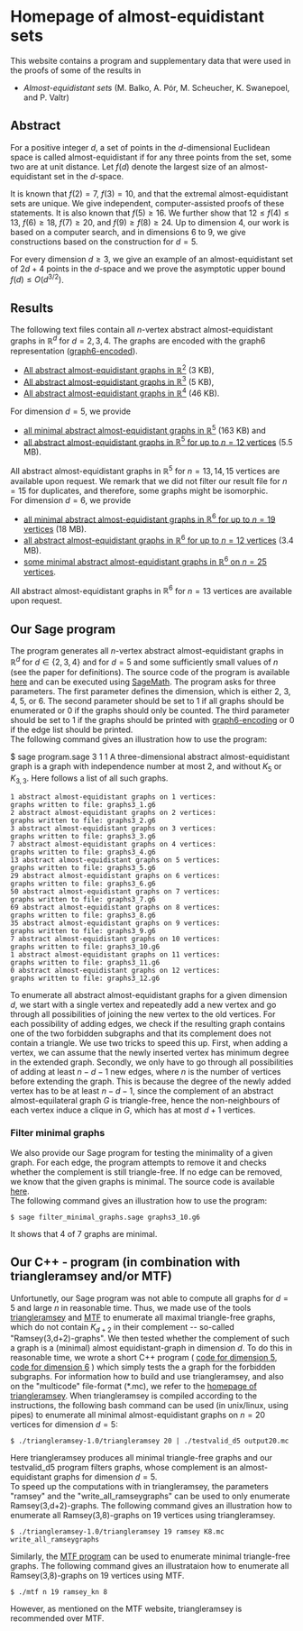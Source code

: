 # Homepage of almost-equidistant sets

This website contains a program and supplementary data that were used in the proofs of some of the results in

*   _Almost-equidistant sets_ (M. Balko, A. Pór, M. Scheucher, K. Swanepoel, and P. Valtr)

## Abstract

For a positive integer $d$, a set of points in the $d$-dimensional Euclidean space is called almost-equidistant if for any three points from the set, some two are at unit distance. Let $f(d)$ denote the largest size of an almost-equidistant set in the $d$-space.

It is known that $f(2)=7$, $f(3)=10$, and that the extremal almost-equidistant sets are unique. We give independent, computer-assisted proofs of these statements. It is also known that $f(5) \ge 16$. We further show that $12\leq f(4)\leq 13$, $f(6)\geq 18$, $f(7)\geq 20$, and $f(9)\geq f(8)\geq 24$. Up to dimension $4$, our work is based on a computer search, and in dimensions $6$ to $9$, we give constructions based on the construction for $d=5$.

For every dimension $d \ge 3$, we give an example of an almost-equidistant set of $2d+4$ points in the $d$-space and we prove the asymptotic upper bound $f(d) \le O(d^{3/2})$.

## Results

The following text files contain all $n$-vertex abstract almost-equidistant graphs in $\mathbb{R}^d$ for $d = 2, 3, 4$. The graphs are encoded with the graph6 representation ([graph6-encoded](http://doc.sagemath.org/html/en/reference/graphs/sage/graphs/graph.html#sage.graphs.graph.Graph.graph6_string)).

*   [All abstract almost-equidistant graphs in $\mathbb{R}^2$](data/all_graphs_d2.zip) (3 KB),
*   [All abstract almost-equidistant graphs in $\mathbb{R}^3$](data/all_graphs_d3.zip) (5 KB),
*   [All abstract almost-equidistant graphs in $\mathbb{R}^4$](data/all_graphs_d4.zip) (46 KB).

For dimension $d=5$, we provide

*   [all minimal abstract almost-equidistant graphs in $\mathbb{R}^5$](data/min_graphs_d5.zip) (163 KB) and
*   [all abstract almost-equidistant graphs in $\mathbb{R}^5$ for up to $n=12$ vertices](data/all_graphs_d5_up_n_12.zip) (5.5 MB).

All abstract almost-equidistant graphs in $\mathbb{R}^5$ for $n=13,14,15$ vertices are available upon request. We remark that we did not filter our result file for $n=15$ for duplicates, and therefore, some graphs might be isomorphic.  
For dimension $d=6$, we provide

*   [all minimal abstract almost-equidistant graphs in $\mathbb{R}^6$ for up to $n=19$ vertices](data/min_graphs_d6_up_n_19.zip) (18 MB).
*   [all abstract almost-equidistant graphs in $\mathbb{R}^6$ for up to $n=12$ vertices](data/all_graphs_d6_up_n_12.zip) (3.4 MB).
*   [some minimal abstract almost-equidistant graphs in $\mathbb{R}^6$ on $n=25$ vertices](data/some_graphs_d6_n25.g6).

All abstract almost-equidistant graphs in $\mathbb{R}^6$ for $n=13$ vertices are available upon request.

## Our Sage program

The program generates all $n$-vertex abstract almost-equidistant graphs in $\mathbb{R}^d$ for $d \in \{2,3,4\}$ and for $d=5$ and some sufficiently small values of $n$ (see the paper for definitions). The source code of the program is available [here](data/program.sage) and can be executed using [SageMath](http://www.sagemath.org/). The program asks for three parameters. The first parameter defines the dimension, which is either 2, 3, 4, 5, or 6. The second parameter should be set to 1 if all graphs should be enumerated or 0 if the graphs should only be counted. The third parameter should be set to 1 if the graphs should be printed with [graph6-encoding](http://doc.sagemath.org/html/en/reference/graphs/sage/graphs/graph.html#sage.graphs.graph.Graph.graph6_string) or 0 if the edge list should be printed.  
The following command gives an illustration how to use the program:

$ sage program.sage 3 1 1
A three-dimensional abstract almost-equidistant graph is a graph
with independence number at most 2, and without $K_5$ or $K_{3,3}$.
Here follows a list of all such graphs.

```
1 abstract almost-equidistant graphs on 1 vertices:
graphs written to file: graphs3_1.g6
2 abstract almost-equidistant graphs on 2 vertices:
graphs written to file: graphs3_2.g6
3 abstract almost-equidistant graphs on 3 vertices:
graphs written to file: graphs3_3.g6
7 abstract almost-equidistant graphs on 4 vertices:
graphs written to file: graphs3_4.g6
13 abstract almost-equidistant graphs on 5 vertices:
graphs written to file: graphs3_5.g6
29 abstract almost-equidistant graphs on 6 vertices:
graphs written to file: graphs3_6.g6
50 abstract almost-equidistant graphs on 7 vertices:
graphs written to file: graphs3_7.g6
69 abstract almost-equidistant graphs on 8 vertices:
graphs written to file: graphs3_8.g6
35 abstract almost-equidistant graphs on 9 vertices:
graphs written to file: graphs3_9.g6
7 abstract almost-equidistant graphs on 10 vertices:
graphs written to file: graphs3_10.g6
1 abstract almost-equidistant graphs on 11 vertices:
graphs written to file: graphs3_11.g6
0 abstract almost-equidistant graphs on 12 vertices:
graphs written to file: graphs3_12.g6
```

To enumerate all abstract almost-equidistant graphs for a given dimension $d$, we start with a single vertex and repeatedly add a new vertex and go through all possibilities of joining the new vertex to the old vertices. For each possibility of adding edges, we check if the resulting graph contains one of the two forbidden subgraphs and that its complement does not contain a triangle. We use two tricks to speed this up. First, when adding a vertex, we can assume that the newly inserted vertex has minimum degree in the extended graph. Secondly, we only have to go through all possibilities of adding at least $n-d-1$ new edges, where $n$ is the number of vertices before extending the graph. This is because the degree of the newly added vertex has to be at least $n-d-1$, since the complement of an abstract almost-equilateral graph $G$ is triangle-free, hence the non-neighbours of each vertex induce a clique in $G$, which has at most $d+1$ vertices.

### Filter minimal graphs

We also provide our Sage program for testing the minimality of a given graph. For each edge, the program attempts to remove it and checks whether the complement is still triangle-free. If no edge can be removed, we know that the given graphs is minimal. The source code is available [here](data/filter_minimal_graphs.sage).  
The following command gives an illustration how to use the program:

```$ sage filter_minimal_graphs.sage graphs3_10.g6 ```

It shows that 4 of 7 graphs are minimal.

## Our C++ - program (in combination with triangleramsey and/or MTF)

Unfortunetly, our Sage program was not able to compute all graphs for $d=5$ and large $n$ in reasonable time. Thus, we made use of the tools [triangleramsey](http://caagt.ugent.be/triangleramsey) and [MTF](http://caagt.ugent.be/mtf/) to enumerate all maximal triangle-free graphs, which do not contain $K_{d+2}$ in their complement -- so-called "Ramsey(3,d+2)-graphs". We then tested whether the complement of such a graph is a (minimal) almost equidistant-graph in dimension $d$. To do this in reasonable time, we wrote a short C++ program ( [code for dimension 5](data/testvalid_d5.cpp), [code for dimension 6](data/testvalid_d6.cpp) ) which simply tests the a graph for the forbidden subgraphs. For information how to build and use triangleramsey, and also on the "multicode" file-format (*.mc), we refer to the [homepage of triangleramsey](http://caagt.ugent.be/triangleramsey/). When triangleramsey is compiled according to the instructions, the following bash command can be used (in unix/linux, using pipes) to enumerate all minimal almost-equidistant graphs on $n=20$ vertices for dimension $d=5$:

```$ ./triangleramsey-1.0/triangleramsey 20 | ./testvalid_d5 output20.mc```

Here triangleramsey produces all minimal triangle-free graphs and our testvalid_d5 program filters graphs, whose complement is an almost-equidistant graphs for dimension $d=5$.  
To speed up the computations with in triangleramsey, the parameters "ramsey" and the "write_all_ramseygraphs" can be used to only enumerate Ramsey(3,d+2)-graphs. The following command gives an illustration how to enumerate all Ramsey(3,8)-graphs on 19 vertices using triangleramsey.

```$ ./triangleramsey-1.0/triangleramsey 19 ramsey K8.mc write_all_ramseygraphs```

Similarly, the [MTF program](http://caagt.ugent.be/mtf/) can be used to enumerate minimal triangle-free graphs. The following command gives an illustrataion how to enumerate all Ramsey(3,8)-graphs on 19 vertices using MTF.

```$ ./mtf n 19 ramsey_kn 8```

However, as mentioned on the MTF website, triangleramsey is recommended over MTF.